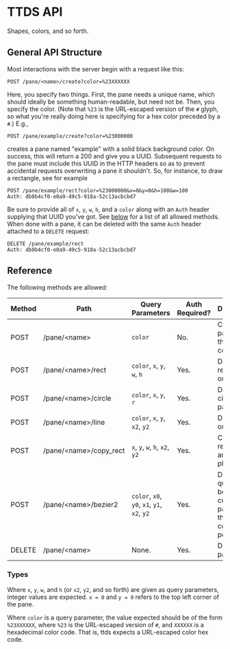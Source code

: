 # TTDS API

Shapes, colors, and so forth.

## General API Structure

Most interactions with the server begin with a request like this:

```
POST /pane/<name>/create?color=%23XXXXXX
```

Here, you specify two things. First, the pane needs a unique name, which should
ideally be something human-readable, but need not be. Then, you specify the
color. (Note that `%23` is the URL-escaped version of the `#` glyph, so what
you're really doing here is specifying for a hex color preceded by a `#`.) E.g.,

```
POST /pane/example/create?color=%23000000
```

creates a pane named "example" with a solid black background color. On success,
this will return a 200 and give you a UUID. Subsequent requests to the pane must
include this UUID in the HTTP headers so as to prevent accidental requests
overwriting a pane it shouldn't. So, for instance, to draw a rectangle, see for
example

```
POST /pane/example/rect?color=%23000000&x=0&y=0&h=100&w=100
Auth: db0b4cf0-e0a9-49c5-918a-52c13acbcbd7
```

Be sure to provide all of `x`, `y`, `w`, `h`, and a `color` along with an `Auth`
header supplying that UUID you've got. See [below](#reference) for a list of all
allowed methods. When done with a pane, it can be deleted with the same `Auth`
header attached to a `DELETE` request:

```
DELETE /pane/example/rect
Auth: db0b4cf0-e0a9-49c5-918a-52c13acbcbd7
```

## Reference

The following methods are allowed:

| Method | Path                     | Query Parameters                            | Auth Required? | Description                                                            |
|--------|--------------------------|---------------------------------------------|----------------|------------------------------------------------------------------------|
| POST   | /pane/\<name\>           | `color`                                     | No.            | Create a pane with the given color.                                    |
| POST   | /pane/\<name\>/rect      | `color`, `x`, `y`, `w`, `h`                 | Yes.           | Draw a rectangle on a pane.                                            |
| POST   | /pane/\<name\>/circle    | `color`, `x`, `y`, `r`                      | Yes.           | Draw a circle on a pane.                                               |
| POST   | /pane/\<name\>/line      | `color`, `x`, `y`, `x2`, `y2`               | Yes.           | Draw a line on a pane.                                                 |
| POST   | /pane/\<name\>/copy_rect | `x`, `y`, `w`, `h`, `x2`, `y2`              | Yes.           | Copy a rectangle to another place.                                     |
| POST   | /pane/\<name\>/bezier2   | `color`, `x0`, `y0`, `x1`, `y1`, `x2`, `y2` | Yes.           | Draw a quadratic bézier curve on a pane with the given control points. |
| DELETE | /pane/\<name\>           | None.                                       | Yes.           | Delete a pane.                                                         |


### Types

Where `x`, `y`, `w`, and `h` (or `x2`, `y2`, and so forth) are given as query
parameters, integer values are expected. `x = 0` and `y = 0` refers to the top
left corner of the pane.

Where `color` is a query parameter, the value expected should be of the form
`%23XXXXXX`, where `%23` is the URL-escaped version of `#`, and `XXXXXX` is a
hexadecimal color code. That is, ttds expects a URL-escaped color hex code.